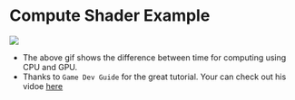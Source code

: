# Compute Shader Example

<p>
<image src="_assets/1.gif"/>  
</p>

- The above gif shows the difference between time for computing using CPU and GPU.
- Thanks to `Game Dev Guide` for the great tutorial. Your can check out his vidoe [here](https://www.youtube.com/watch?v=BrZ4pWwkpto)



